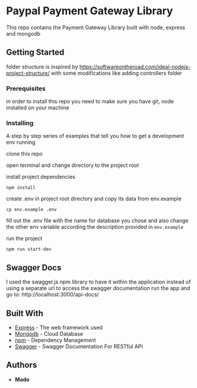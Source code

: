 # Paypal Payment Gateway Library

This repo contains the Payment Gateway Library built with node, express and mongodb

## Getting Started

folder structure is inspired by https://softwareontheroad.com/ideal-nodejs-project-structure/ with some modifications like adding controllers folder

### Prerequisites

in order to install this repo you need to make sure you have git, node installed on your machine

### Installing

A step by step series of examples that tell you how to get a development env running

clone this repo

open terminal and change directory to the project root

install project dependencies

```
npm install
```

create .env in project root directory and copy its data from env.example

```
cp env.example .env
```

fill out the .env file with the name for database you chose and also change the other env variable according the description provided in `env.example`

run the project

```
npm run start-dev
```

## Swagger Docs

I used the swagger.js npm library to have it within the application instead of using a separate url to access the swagger documentation
run the app and go to: http://localhost:3000/api-docs/

## Built With

- [Express](https://expressjs.com/) - The web framework used
- [Mongodb](https://www.mongodb.com/) - Cloud Database
- [npm](https://www.npmjs.com/) - Dependency Management
- [Swagger](https://swagger.io/docs/) - Swagger Documentation For RESTful API

## Authors

- **Mado**
